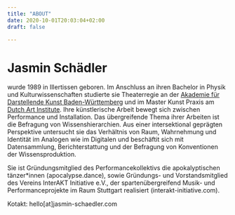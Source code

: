 ```yaml
---
title: "ABOUT"
date: 2020-10-01T20:03:04+02:00
draft: false

---
```


# Jasmin Schädler

wurde 1989 in Illertissen geboren. Im Anschluss an ihren Bachelor in Physik und Kulturwissenschaften studierte sie Theaterregie an der [Akademie für Darstellende Kunst Baden-Württemberg](https://adk-bw.de/) und im Master Kunst Praxis am [Dutch Art Institute](https://dutchartinstitute.eu/). Ihre künstlerische Arbeit bewegt sich zwischen Performance und Installation. Das übergreifende Thema ihrer Arbeiten ist die Befragung von Wissenshierarchien. Aus einer intersektional geprägten Perspektive untersucht sie das Verhältnis von Raum, Wahrnehmung und Identität im Analogen wie im Digitalen und beschäftit sich mit Datensammlung, Berichterstattung und der Befragung von Konventionen der Wissensproduktion.

Sie ist Gründungsmitglied des Performancekollektivs die apokalyptischen tänzer*innen (apocalypse.dance), sowie Gründungs- und Vorstandsmitglied des Vereins InterAKT Initiative e.V., der spartenübergreifend Musik- und Performanceprojekte im Raum Stuttgart realisiert (interakt-initiative.com).

Kotakt: hello[at]jasmin-schaedler.com